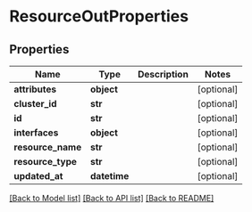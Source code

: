 # ResourceOutProperties

## Properties
Name | Type | Description | Notes
------------ | ------------- | ------------- | -------------
**attributes** | **object** |  | [optional] 
**cluster_id** | **str** |  | [optional] 
**id** | **str** |  | [optional] 
**interfaces** | **object** |  | [optional] 
**resource_name** | **str** |  | [optional] 
**resource_type** | **str** |  | [optional] 
**updated_at** | **datetime** |  | [optional] 

[[Back to Model list]](../README.md#documentation-for-models) [[Back to API list]](../README.md#documentation-for-api-endpoints) [[Back to README]](../README.md)

